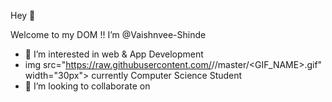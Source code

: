 Hey 👋 
 
 Welcome to my DOM !!
 I’m @Vaishnvee-Shinde
- 👀 I’m interested in web & App Development
- img src="https://raw.githubusercontent.com/<OWNER>/<OWNER>/master/<GIF_NAME>.gif" width="30px"> currently Computer Science Student
- 💞️ I’m looking to collaborate on 

<!---
Vaishnvee-Shinde/Vaishnvee-Shinde is a ✨ special ✨ repository because its `README.md` (this file) appears on your GitHub profile.
You can click the Preview link to take a look at your changes.
--->
